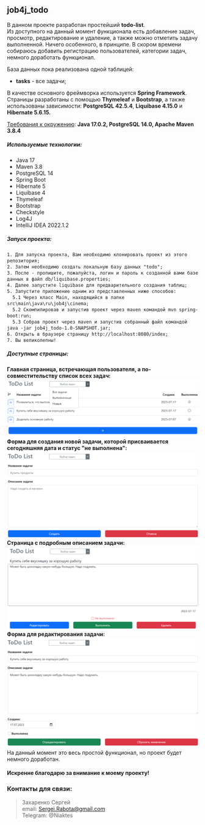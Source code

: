## job4j_todo

В данном проекте разработан простейший **todo-list**.<br>
Из доступного на данный момент функционала есть добавление задач, просмотр, редактирование и удаление, а 
также можно отметить задачу выполненной. Ничего особенного, в принципе. В скором времени собираюсь 
добавить регистрацию пользователей, категории задач, немного доработать функционал. 

База данных пока реализована одной таблицей:
* **tasks** - все задачи;

В качестве основного фреймворка используется **Spring Framework**.<br>
Страницы разработаны с помощью **Thymeleaf** и **Bootstrap**, а также использованы зависимости:
**PostgreSQL 42.5.4**, **Liquibase 4.15.0** и **Hibernate 5.6.15.**

<u>Требования к окружению</u>: **Java 17.0.2, PostgreSQL 14.0, Apache Maven 3.8.4**

##### Используемые технологии:
* Java 17
* Maven 3.8
* PostgreSQL 14
* Spring Boot
* Hibernate 5
* Liquibase 4
* Thymeleaf
* Bootstrap
* Checkstyle
* Log4J
* IntelliJ IDEA 2022.1.2


##### Запуск проекта:
```
1. Для запуска проекта, Вам необходимо клонировать проект из этого репозитория;
2. Затем необходимо создать локальную базу данных "todo";
3. После - пропишите, пожалуйста, логин и пароль к созданной вами базе данных в файл db/liquibase.properties;
4. Далее запустите liquibase для предварительного создания таблиц;
5. Запустите приложение одним из представленных ниже способов:
  5.1 Через класс Main, находящийся в папке src\main\java\ru\job4j\cinema;
  5.2 Скомпилировав и запустив проект через maven командой mvn spring-boot:run;
  5.3 Собрав проект через maven и запустив собранный файл командой java -jar job4j_todo-1.0-SNAPSHOT.jar;
6. Открыть в браузере страницу http://localhost:8080/index;
7. Вы великолепны!
```
##### Доступные страницы:
**Главная страница, встречающая пользователя, а по-совместительству список всех задач:**
![Ой, а где картинка? Я вот тут оставлял, точно помню!](img/allTasks.png)
**Форма для создания новой задачи, которой присваивается сегодняшняя дата и статус "не выполнена":**
![Ой, а где картинка? Я вот тут оставлял, точно помню!](img/newTask.png)
**Страница с подробным описанием задачи:**
![Ой, а где картинка? Я вот тут оставлял, точно помню!](img/lookTask.png)
**Форма для редактирования задачи:**
![Ой, а где картинка? Я вот тут оставлял, точно помню!](img/editTask.png)
На данный момент это весь простой функционал, но проект будет немного доработан.

#### Искренне благодарю за внимание к моему проекту!

### Контакты для связи:
> Захаренко Сергей <br>
email: Sergei.Rabota@gmail.com <br>
Telegram: @Niaktes <br>